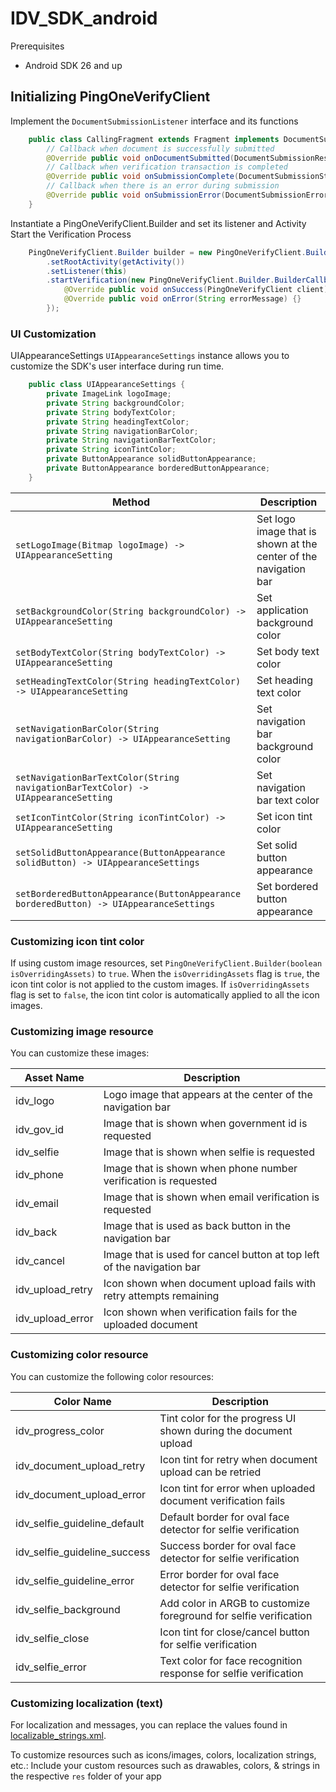 # IDV_SDK_android
Prerequisites
- Android SDK 26 and up



## Initializing PingOneVerifyClient
Implement the `DocumentSubmissionListener` interface and its functions
````java
    public class CallingFragment extends Fragment implements DocumentSubmissionListener {
        // Callback when document is successfully submitted
        @Override public void onDocumentSubmitted(DocumentSubmissionResponse response) {}
        // Callback when verification transaction is completed
        @Override public void onSubmissionComplete(DocumentSubmissionStatus status) {}
        // Callback when there is an error during submission
        @Override public void onSubmissionError(DocumentSubmissionError error) {}
    }
````

Instantiate a PingOneVerifyClient.Builder and set its listener and Activity
Start the Verification Process
````java
    PingOneVerifyClient.Builder builder = new PingOneVerifyClient.Builder(false)
        .setRootActivity(getActivity())
        .setListener(this)
        .startVerification(new PingOneVerifyClient.Builder.BuilderCallback() {
            @Override public void onSuccess(PingOneVerifyClient client) {}
            @Override public void onError(String errorMessage) {}
        });
````



### UI Customization
UIAppearanceSettings
`UIAppearanceSettings` instance allows you to customize the SDK's user interface during run time.

````java
    public class UIAppearanceSettings {
        private ImageLink logoImage;
        private String backgroundColor;
        private String bodyTextColor;
        private String headingTextColor;
        private String navigationBarColor;
        private String navigationBarTextColor;
        private String iconTintColor;
        private ButtonAppearance solidButtonAppearance;
        private ButtonAppearance borderedButtonAppearance;
    }
````

| Method                                                                                 | Description                                                      |
|----------------------------------------------------------------------------------------|------------------------------------------------------------------|
| `setLogoImage(Bitmap logoImage) -> UIAppearanceSetting`                                | Set logo image that is shown at the center of the navigation bar |
| `setBackgroundColor(String backgroundColor) -> UIAppearanceSetting`                    | Set application background color                                 |
| `setBodyTextColor(String bodyTextColor) -> UIAppearanceSetting`                        | Set body text color                                              |
| `setHeadingTextColor(String headingTextColor) -> UIAppearanceSetting`                  | Set heading text color                                           |
| `setNavigationBarColor(String navigationBarColor) -> UIAppearanceSetting`              | Set navigation bar background color                              |
| `setNavigationBarTextColor(String navigationBarTextColor) -> UIAppearanceSetting`      | Set navigation bar text color                                    |
| `setIconTintColor(String iconTintColor) -> UIAppearanceSetting`                        | Set icon tint color                                              |
| `setSolidButtonAppearance(ButtonAppearance solidButton) -> UIAppearanceSettings`       | Set solid button appearance                                      |
| `setBorderedButtonAppearance(ButtonAppearance borderedButton) -> UIAppearanceSettings` | Set bordered button appearance                                   |

### Customizing icon tint color
If using custom image resources, set `PingOneVerifyClient.Builder(boolean isOverridingAssets)` to `true`.
When the `isOverridingAssets` flag is `true`, the icon tint color is not applied to the custom images.
If `isOverridingAssets` flag is set to `false`, the icon tint color is automatically applied to all the icon images.

### Customizing image resource
You can customize these images:

| Asset Name       | Description                                                            | 
|------------------|------------------------------------------------------------------------|
| idv_logo         | Logo image that appears at the center of the navigation bar            |
| idv_gov_id       | Image that is shown when government id is requested                    |                      
| idv_selfie       | Image that is shown when selfie is requested                           |
| idv_phone        | Image that is shown when phone number verification is requested        |
| idv_email        | Image that is shown when email verification is requested               |
| idv_back         | Image that is used as back button in the navigation bar                |
| idv_cancel       | Image that is used for cancel button at top left of the navigation bar |
| idv_upload_retry | Icon shown when document upload fails with retry attempts remaining    |
| idv_upload_error | Icon shown when verification fails for the uploaded document           |

### Customizing color resource
You can customize the following color resources:

| Color Name                   | Description                                                       | 
|------------------------------|-------------------------------------------------------------------|
| idv_progress_color           | Tint color for the progress UI shown during the document upload   |
| idv_document_upload_retry    | Icon tint for retry when document upload can be retried           |                      
| idv_document_upload_error    | Icon tint for error when uploaded document verification fails     |
| idv_selfie_guideline_default | Default border for oval face detector for selfie verification     |
| idv_selfie_guideline_success | Success border for oval face detector for selfie verification     |
| idv_selfie_guideline_error   | Error border for oval face detector for selfie verification       |
| idv_selfie_background        | Add color in ARGB to customize foreground for selfie verification |
| idv_selfie_close             | Icon tint for close/cancel button for selfie verification         |
| idv_selfie_error             | Text color for face recognition response for selfie verification  |

### Customizing localization (text)
For localization and messages, you can replace the values found in [localizable_strings.xml](https://github.com/pingidentity/pingone-wallet-mobile-sdk-android/blob/master/SampleCode/app/src/main/res/values/strings.xml).

To customize resources such as icons/images, colors, localization strings, etc.:
Include your custom resources such as drawables, colors, & strings in the respective `res` folder of your app
